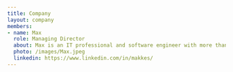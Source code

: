 ```yaml
---
title: Company
layout: company
members:
- name: Max
  role: Managing Director
  about: Max is an IT professional and software engineer with more than 20 years of experience across the software industry. He has designed and implemented complex software products for German and American startups and enterprises and has worked as a maintainer in various open source projects.
  photo: /images/Max.jpeg
  linkedin: https://www.linkedin.com/in/makkes/
---
```

